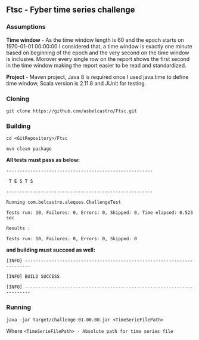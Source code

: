 ## Ftsc - Fyber time series challenge

### Assumptions
**Time window** - As the time window length is 60 and the epoch starts on 1970-01-01 00:00:00 I considered that, a time window is exactly one minute based on beginning of the epoch and the very second on the time window is inclusive. Morover every single row on the report shows the first second in the time window making the report easier to be read and standardized.

**Project** - Maven project, Java 8 is required once I used java.time to define time window, Scala version is 2.11.8 and JUnit for testing.

### Cloning
`git clone https://github.com/asbelcastro/Ftsc.git`

### Building
`cd <GitRepository>/Ftsc`

`mvn clean package`

**All tests must pass as below:**

`-------------------------------------------------------`

` T E S T S`

`-------------------------------------------------------`

`Running com.belcastro.aleques.ChallengeTest`

`Tests run: 10, Failures: 0, Errors: 0, Skipped: 0, Time elapsed: 0.523 sec`

`Results :`

`Tests run: 10, Failures: 0, Errors: 0, Skipped: 0`

**and building must succeed as well:**

`[INFO] ------------------------------------------------------------------------`

`[INFO] BUILD SUCCESS`

`[INFO] ------------------------------------------------------------------------`

### Running
`java -jar target/challenge-01.00.00.jar <TimeSerieFilePath>`

Where `<TimeSerieFilePath> - Absolute path for time series file`

